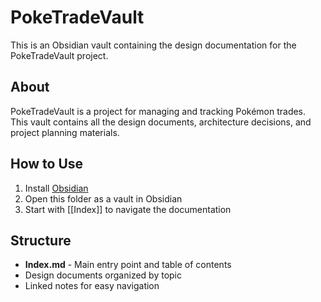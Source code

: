 # PokeTradeVault

This is an Obsidian vault containing the design documentation for the PokeTradeVault project.

## About

PokeTradeVault is a project for managing and tracking Pokémon trades. This vault contains all the design documents, architecture decisions, and project planning materials.

## How to Use

1. Install [Obsidian](https://obsidian.md/)
2. Open this folder as a vault in Obsidian
3. Start with [[Index]] to navigate the documentation

## Structure

- **Index.md** - Main entry point and table of contents
- Design documents organized by topic
- Linked notes for easy navigation
